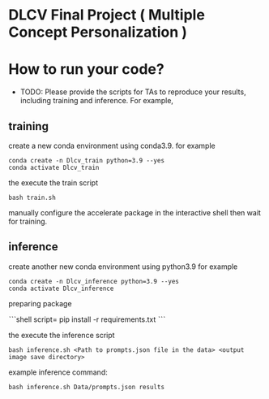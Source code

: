 # DLCV Final Project ( Multiple Concept Personalization )

# How to run your code?

- TODO: Please provide the scripts for TAs to reproduce your results, including training and inference. For example,

## training

create a new conda environment using conda3.9.
for example

```shell script=
conda create -n Dlcv_train python=3.9 --yes
conda activate Dlcv_train
```

the execute the train script

```shell script=
bash train.sh
```

manually configure the accelerate package in the interactive shell then wait for training.

## inference

create another new conda environment using python3.9
for example

```shell script=
conda create -n Dlcv_inference python=3.9 --yes
conda activate Dlcv_inference
```

preparing package

ˋˋˋshell script=
pip install -r requirements.txt
ˋˋˋ


the execute the inference script

```shell script=
bash inference.sh <Path to prompts.json file in the data> <output image save directory>
```

example inference command:

```shell script=
bash inference.sh Data/prompts.json results
```

<!--
# Usage
To start working on this final project, you should clone this repository into your local machine by the following command:

    git clone https://github.com/DLCV-Fall-2024/DLCV-Fall-2024-Final-2-<team name>.git

Note that you should replace `<team_name>` with your own team name.

For more details, please click [this link](https://docs.google.com/presentation/d/1eeXx_dL0OgkDn9_lhXnimTHrE6OYvAiiVOBwo2CTVOQ/edit?usp=sharing) to view the slides of Final Project - Multiple Concept Personalization. **The introduction video for final project can be accessed in the slides.**

# Submission Rules
### Deadline
113/12/26 (Thur.) 23:59 (GMT+8)

# Q&A
If you have any problems related to Final Project, you may
- Use TA hours
- Contact TAs by e-mail ([ntudlcv@gmail.com](mailto:ntudlcv@gmail.com))
- Post your question under `[Final challenge 2] Discussion` section in NTU Cool Discussion -->
